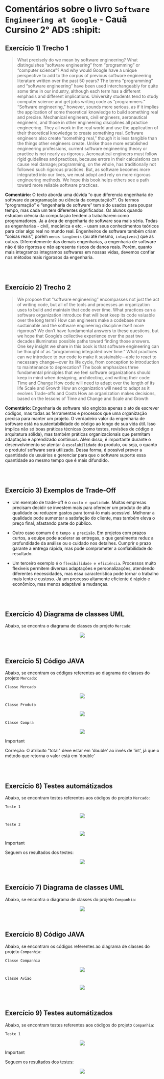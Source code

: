 # Comentários sobre o livro `Software Engineering at Google` - Cauã Cursino 2° ADS :shipit:

## Exercício 1) Trecho 1
> What precisely do we mean by software engineering? What distinguishes “software engineering” from “programming” or “computer science”? And why would Google have a unique perspective to add to the corpus of previous software engineering literature written over the past 50 years? The terms “programming” and “software engineering” have been used interchangeably for quite some time in our industry, although each term has a different emphasis and different implications. University students tend to study computer science and get jobs writing code as “programmers.” “Software engineering,” however, sounds more serious, as if it implies the application of some theoretical knowledge to build something real and precise. Mechanical engineers, civil engineers, aeronautical engineers, and those in other engineering disciplines all practice engineering. They all work in the real world and use the application of their theoretical knowledge to create something real. Software engineers also create “something real,” though it is less tangible than the things other engineers create. Unlike those more established engineering professions, current software engineering theory or practice is not nearly as rigorous. Aeronautical engineers must follow rigid guidelines and practices, because errors in their calculations can cause real damage; programming, on the whole, has traditionally not followed such rigorous practices. But, as software becomes more integrated into our lives, we must adopt and rely on more rigorous engineering methods. We hope this book helps others see a path toward more reliable software practices.

**Comentário:** O texto aborda uma dúvida “o que diferencia engenharia de software de programação ou ciência da computação?”. Os termos “programação” e “engenharia de software” tem sido usados para poupar tempo, mas cada um tem diferentes significados. Os alunos quando estudam ciência da computação tendem a trabalharem como programadores. Ja a área de engenharia de software soa mais séria. Todas as engenharias - civil, mecânica e etc. - usam seus conhecimentos teóricos para criar algo real no mundo real. 
Engenheiros de software também criam “coisas reais”, porém `menos tangíveis` (ou até mesmo, `intagíveis`) que as outras. Diferentemente das demais engenharias, a engenharia de software não é tão rigorosa e não apresenta riscos de danos reais. Porém, quanto mais integramos integramos softwares em nossas vidas, devemos confiar nos métodos mais rigorosos da engenharia. 

<br>
<br>

## Exercício 2) Trecho 2
> We propose that “software engineering” encompasses not just the act of writing code, but all of the tools and processes an organization uses to build and maintain that code over time. What practices can a software organization introduce that will best keep its code valuable over the long term? How can engineers make a codebase more sustainable and the software engineering discipline itself more rigorous? We don’t have fundamental answers to these questions, but we hope that Google’s collective experience over the past two decades illuminates possible paths toward finding those answers. One key insight we share in this book is that software engineering can be thought of as “programming integrated over time.” What practices can we introduce to our code to make it sustainable—able to react to necessary change—over its life cycle, from conception to introduction to maintenance to deprecation?
> The book emphasizes three fundamental principles that we feel software organizations should keep in mind when designing, architecting, and writing their code:
> Time and Change
> How code will need to adapt over the length of its life
> Scale and Growth
> How an organization will need to adapt as it evolves
> Trade-offs and Costs
> How an organization makes decisions, based on the lessons of Time and Change and Scale and Growth

**Comentário:** Engenharia de software não engloba apenas o ato de escrever códigos, mas todas as ferramentas e processos que uma organização precisa para manter um projeto. O verdadeiro valor da engenharia de software está na sustentabilidade do código ao longo de sua vida útil. Isso implica não só boas práticas técnicas (como testes, revisões de código e arquitetura sólida), mas também práticas organizacionais que permitam adaptação e aprendizado contínuos. Além disso, é importante durante o desenvolvimento se atentar à `escalabilidade` do produto, ou seja, o quanto o produto/ software será utilizado. Dessa forma, é possível prever a quantidade de usuários e gerenciar para que o software suporte essa quantidade ao mesmo tempo que é mais difundido.

<br>
<br>

## Exercício 3) Exemplos de Trade-Off

* Um exemplo de trade-off é o `custo e qualidade`. Muitas empresas precisam decidir se investem mais para oferecer um produto de alta qualidade ou reduzem gastos para torná-lo mais acessível. Melhorar a qualidade pode aumentar a satisfação do cliente, mas também eleva o preço final, afastando parte do público.

* Outro caso comum é o `tempo e precisão`. Em projetos com prazos curtos, a equipe pode acelerar as entregas, o que geralmente reduz a profundidade da análise ou o cuidado nos detalhes. Cumprir o prazo garante a entrega rápida, mas pode comprometer a confiabilidade do resultado.

* Um terceiro exemplo é o `flexibilidade e eficiência`. Processos muito flexíveis permitem diversas adaptações e personalizações, atendendo diferentes necessidades, mas essa característica pode tornar o trabalho mais lento e custoso. Já um processo altamente eficiente é rápido e econômico, mas menos adaptável a mudanças.

<br>
<br>

## Exercício 4) Diagrama de classes UML
Abaixo, se encontra o diagrama de classes do projeto `Mercado`:
<p></p>
<div align="center"><img src="./img/Mercado.drawio (1).png"></div>

<br>
<br>

## Exercício 5) Código JAVA
Abaixo, se encontram os códigos referentes ao diagrama de classes do projeto `Mercado`:
<p></p>

`Classe Mercado`
<div align="center"><img src="./img/class_Mercado.png"></div>

`Classe Produto`
<div align="center"><img src="./img/class_Produto.png"></div>

`Classe Compra`
<div align="center"><img src="./img/class_Compra.png"></div>

> [!IMPORTANT]
> Correção: O atributo "total" deve estar em 'double' ao invés de 'int',
> já que o método que retorna o valor está em 'double'

<br>
<br>

## Exercício 6) Testes automátizados
Abaixo, se encontram testes referentes aos códigos do projeto `Mercado`:

`Teste 1`
<div align="center"><img src="./img/class_Teste.png"></div>

`Teste 2`
<div align="center"><img src="./img/class_Teste2.png"></div>
<p></p>
<p></p>


> [!IMPORTANT]
> Seguem os resultados dos testes:

<div align="center"><img src="./img/resultado_testes.png"></div>


<br>
<br>


## Exercício 7) Diagrama de classes UML
Abaixo, se encontra o diagrama de classes do projeto `Companhia`:
<p></p>
<div align="center"><img src="./img/Diagrama_aviao.drawio.png"></div>

<br>
<br>

## Exercício 8) Código JAVA
Abaixo, se encontram os códigos referentes ao diagrama de classes do projeto `Companhia`:
<p></p>

`Classe Companhia`
<div align="center"><img src="./img/class_Companhia.png"></div>

`Classe Aviao`
<div align="center"><img src="./img/class_Aviao.png"></div>


<br>
<br>

## Exercício 9) Testes automátizados
Abaixo, se encontram testes referentes aos códigos do projeto `Companhia`:

`Teste 1`
<div align="center"><img src="./img/class_Teste_Aviao.png"></div>
<p></p>
<p></p>


> [!IMPORTANT]
> Seguem os resultados dos testes:

<div align="center"><img src="./img/resultado_testes_aviao.png"></div>






